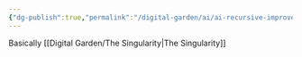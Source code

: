 ```yaml
---
{"dg-publish":true,"permalink":"/digital-garden/ai/ai-recursive-improvement/","updated":"2023-12-06T16:51:09.000-07:00"}
---
```


Basically [[Digital Garden/The Singularity\|The Singularity]]
